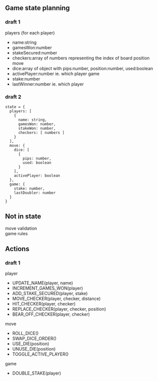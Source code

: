## Game state planning

### draft 1
players (for each player)
- name:string
- gamesWon:number
- stakeSecured:number
- checkers:array of numbers representing the index of board position
move
- dice:array of object with pips:number, position:number, used:boolean
- activePlayer:number ie. which player
game
- stake:number
- lastWinner:number ie. which player

### draft 2
    state = {
      players: [
        {
          name: string,
          gamesWon: number,
          stakeWon: number,
          checkers: [ numbers ]
        }
      ],
      move: {
        dice: [
          {
            pips: number,
            used: boolean
          }
        ],
        activePlayer: boolean
      },
      game: {
        stake: number,
        lastDoubler: number
      }
    }

## Not in state
move validation  
game rules

## Actions

### draft 1
player
- UPDATE_NAME(player, name)
- INCREMENT_GAMES_WON(player)
- ADD_STAKE_SECURED(player, stake)
- MOVE_CHECKER(player, checker, distance)
- HIT_CHECKER(player, checker)
- REPLACE_CHECKER(player, checker, position)
- BEAR_OFF_CHECKER(player, checker)

move
- ROLL_DICE()
- SWAP_DICE_ORDER()
- USE_DIE(position)
- UNUSE_DIE(position)
- TOGGLE_ACTIVE_PLAYER()

game
- DOUBLE_STAKE(player)


